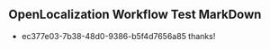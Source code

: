 ## OpenLocalization Workflow Test MarkDown
* ec377e03-7b38-48d0-9386-b5f4d7656a85 thanks!

<!--HONumber=Jul16_HO4-->


